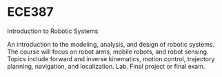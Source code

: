 # ECE387
Introduction to Robotic Systems

An introduction to the modeling, analysis, and design of robotic systems. The course will focus on robot arms, mobile robots, and robot sensing. Topics include forward and inverse kinematics, motion control, trajectory planning, navigation, and localization. Lab. Final project or final exam.
